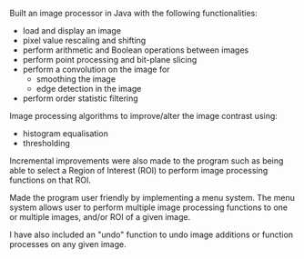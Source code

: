 Built an image processor in Java with the following functionalities:

- load and display an image
- pixel value rescaling and shifting 
- perform arithmetic and Boolean operations between images 
- perform point processing and bit-plane slicing 
- perform a convolution on the image for
  - smoothing the image
  - edge detection in the image 
- perform order statistic filtering

Image processing algorithms to improve/alter the image contrast using:

- histogram equalisation 
- thresholding 

Incremental improvements were also made to the program such as being able to select a Region of Interest (ROI) to perform image
processing functions on that ROI. 

Made the program user friendly by implementing a menu system. The menu system allows user to perform multiple image processing functions to one or multiple images, and/or ROI of a given image. 

I have also included an "undo" function to undo image additions or function processes on any given image. 

